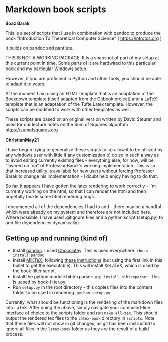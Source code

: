 # Markdown book scripts

__Boaz Barak__

This is a set of scripts that I use in combination with pandoc to produce the book 
"Introduction To Theoretical Computer Science" ( https://introtcs.org )

It builds on pandoc and panflute.

THIS IS NOT A WORKING PACKAGE. It is a snapshot of part of my setup at this current point in time.
Some parts of it are hardwired to this particular book and my particular Windows setup.

However, if you are proficient in Python and other tools, you should be able to adapt it to yours.

At the moment I am using an HTML template that is an adaptation of the Bookdown template (itself adapted from the Gitbook project) and a LaTeX template that is an adaptation of the Tufte Latex template. However, the scripts can be modified to work with other templates as well.

These scripts are based on an original version written by David Steurer and used for our  lecture notes on the Sum of Squares algorithm https://sumofsquares.org

__ChristianMay21__

I have begun trying to generalize these scripts to:
a) allow it to be utilized by any windows user with little if any customization
b) do so in such a way as to avoid editing currently existing files - everything else, for now, will be "layered on top" of Professor Barak's working implementation. This is so that increased utility is available for new users without forcing Professor Barak to change his implementation - I doubt he'd enjoy having to do that.

So far, it appears I have gotten the latex rendering to work correctly - I'm currently working on the html, so that I can render the html and then hopefully tackle some html rendering bugs.

I documented all of the dependencies I had to add - there may be a handful which were already on my system and therefore are not included here. Where possible, I have used .gitignore files and a python script (setup.py) to add file dependencies dynamically).

## Getting up and running (kind of)
* Install [pandoc](https://pandoc.org/installing.html). I used [Chocolatey](https://chocolatey.org/). This is used everywhere. `choco install pandoc`
* Install [MiKTeX](https://miktex.org/download), following [these instructions](http://www.texts.io/support/0002/) (but using the first link in this bullet to get the executable). This will install XeLaTeX, which is used by the book filter script. 
* Install the python module bibtexparser: `pip install bibtexparser`. This is uesed by book-filter.py. 
* Run `setup.py` in the root directory - this copies files into the content folder to be used in rendering. `python setup.py`

Currently, what should be functioning is the rendering of the markdown files into LaTeX. After doing the above, simply navigate your command-line interface of choice to the scripts folder and run `make all-tex`. This should output the rendered tex files to the `latex-book` directory in `scripts`. Note that these files will not show in git changes, as git has been instructed to ignore all files in the `latex-book` folder as they are the result of a build process. 